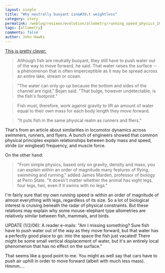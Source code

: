 ```yaml
---
layout: single 
title: "Why neutrally buoyant isn&#39;t weightless" 
category: story
permalink: /weblog/reviews/evolution/allometry/running_speed_physics_2005.html
tags: [allometry] 
comments: false 
author: John Hawks 
---
```



<p>
<a href="http://www.dukenews.duke.edu/2005/12/locomotiontheory.html">This is pretty clever:</a>

<blockquote>Although fish are neutrally buoyant, they still have to push water out of the way to move forward, he said. That water raises the surface -- a phenomenon that is often imperceptible as it may be spread across an entire lake, stream or ocean.</blockquote>

<blockquote>"The water can only go up because the bottom and sides of the channel are rigid," Bejan said. "That bulge, however undetectable, is the fish's footprint."</blockquote>

<blockquote>Fish must, therefore, work against gravity to lift an amount of water equal to their own mass for each body length they move forward.</blockquote>

<blockquote>"It puts fish in the same physical realm as runners and fliers."</blockquote>

<p>
That's from an article about similarities in locomotor dynamics across swimmers, runners, and flyers. A bunch of engineers showed that common physical principles explain relationships between body mass and speed, stride (or wingbeat) frequency, and muscle force. 
</p>

<p>
On the other hand: 
</p>

<blockquote>"From simple physics, based only on gravity, density and mass, you can explain within an order of magnitude many features of flying, swimming and running," added James Marden, professor of biology at Penn State. "It doesn't matter whether the animal has eight legs, four legs, two, even if it swims with no legs."</blockquote>

<p>
I'm fairly sure that my own running speed is within an order of magnitude of almost everything with legs, regardless of its size. So a lot of biological interest is cruising beneath the radar of physical constraints. But these relations may explain why some mouse-elephant type allometries are relatively similar between fish, mammals, and birds. 
</p>

<p>
UPDATE (1/2/06): A reader e-mails: "Am I missing something? Sure fish have to push water out of the way as they move forward, but that water has a perfectly good place to go: into the space the fish just vacated! There might be some small vertical displacement of water, but it's an entirely local phenomenon that has no effect on the surface." 
</p>

<p>
That seems like a good point to me. You might as well say that cars have to push air uphill in order to move forward (albeit with much less mass). Hmmm.... 
</p>

<p>
 
</p>


